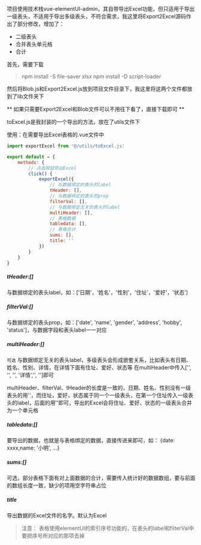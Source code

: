 项目使用技术栈vue-elementUI-admin，其自带导出Excel功能，但只适用于导出一级表头，不适用于导出多级表头，不符合需求，我这里将Export2Excel源码作出了部分修改，增加了：

- 二级表头
- 合并表头单元格
- 合计

首先，需要下载

> npm install -S file-saver xlsx
> npm install -D script-loader

然后将Blob.js和Export2Excel.js放到项目文件目录下，我这里将这两个文件都放到了lib文件夹下

** 如果只需要Export2Excel和Blob文件可以不用往下看了，直接下载即可 **

toExcel.js是我封装的一个导出的方法，放在了utils文件下

使用：在需要导出Excel表格的.vue文件中

```javascript
import exportExcel from '@/utils/toExcel.js'

export default = {
    methods: {
        // 点击按钮导出Excel
        click() {
            exportExcel({
                // 与数据绑定的表头的label
                tHeader: [],
                // 与数据绑定的表头的prop
                filterVal: [],
                // 与数据绑定无关的表头的label
                multiHeader: [],
                // 表格数据
                tabledata: [],
                // 表格合计
                sums: [],
                title: ''
            })
        }
    }
}
```

##### tHeader:[]

与数据绑定的表头label，如：['日期'，'姓名'，'性别'，'住址'，'爱好'，'状态']

##### filterVal:[]

与数据绑定的表头prop，如：['date', 'name', 'gender', 'address', 'hobby', 'status']，与数据字段和表头label一一对应

##### multiHeader:[]

`可选`
与数据绑定无关的表头label，多级表头会形成嵌套关系，比如表头有日期、姓名、性别、详情，在详情下面有住址、爱好、状态等
在multiHeader中传入['', '', '', '详情','', '']即可

multiHeader、filterVal、tHeader的长度是一致的，日期、姓名、性别没有一级表头的用''，而住址，爱好，状态属于同一个一级表头，在第一个住址传入一级表头的label，后面的用''即可，导出的Excel会将住址、爱好、状态的一级表头合并为一个单元格

##### tabledata:[]

要导出的数据，也就是与表格绑定的数据，直接传进来即可，如： {date: xxxx,name: '小明', ...}

##### sums:[]

可选，部分表格下面有对上面数据的合计，需要传入统计好的数据数组，要与前面的数组长度一致，缺少的项用空字符串占位

##### title

导出数据的Excel文件的名字。默认为Excel

> 注意： 表格使用elementUI的索引序号功能的，在表头的label和filterVal中要把序号所对应的那项去掉
